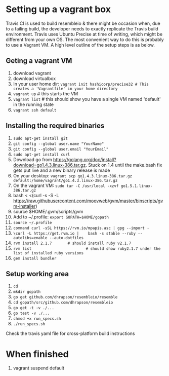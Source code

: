 # Setting up a vagrant box

Travis CI is used to build resembleio & there might be occasion when, due to a failing build, the developer needs to exactly replicate the Travis build environment. Travis uses Ubuntu Precise at time of writing, which might be different from your own OS.
The most convenient way to do this is probably to use a Vagrant VM.
A high level outline of the setup steps is as below.

## Geting a vagrant VM
1. download vagrant
1. download virtualbox
1. In your user home dir: `vagrant init hashicorp/precise32 # This creates a 'Vagrantfile' in your home directory `
1. `vagrant up`      # this starts the VM
1. `vagrant list`    # this should show you have a single VM named 'default' in the running state
1. `vagrant ssh default`

## Installing the required binaries
1. `sudo apt-get install git`
1. `git config --global user.name "YourName"`
1. `git config --global user.email "YourEmail"`
1. `sudo apt-get install curl`
1. Download go from https://golang.org/doc/install?download=go1.4.3.linux-386.tar.gz. Stuck on 1.4 until the make.bash fix gets put live and a new binary release is made
1. On your desktop: `vagrant scp go1.4.3.linux-386.tar.gz default:/home/vagrant/go1.4.3.linux-386.tar.gz`
1. On the vagrant VM: `sudo tar -C /usr/local -xzvf go1.5.1.linux-386.tar.gz`
1. bash < <(curl -s -S -L https://raw.githubusercontent.com/moovweb/gvm/master/binscripts/gvm-installer)
1. source $HOME/.gvm/scripts/gvm
1. Add to ~/.profile: `export GOPATH=$HOME/gopath`
1. `source ~/.profile`
1. `command curl -sSL https://rvm.io/mpapis.asc | gpg --import -`
1. `\curl -L https://get.rvm.io |    bash -s stable --ruby --autolibs=enable --auto-dotfiles`
1. `rvm install 2.1.7 		# should install ruby v2.1.7`
1. `rvm list 						# should show ruby2.1.7 under the list of installed ruby versions`
1. `gem install bundler`

## Setup working area
1. `cd`
1. `mkdir gopath`
1. `go get github.com/dhrapson/resembleio/resemble`
1. `cd gopath/src/github.com/dhrapson/resembleio`
1. `go get -t -v ./...`
1. `go test -v ./...`
1. `chmod +x run_specs.sh`
1. `./run_specs.sh`

Check the travis yaml file for cross-platform build instructions

# When finished
1. vagrant suspend default
